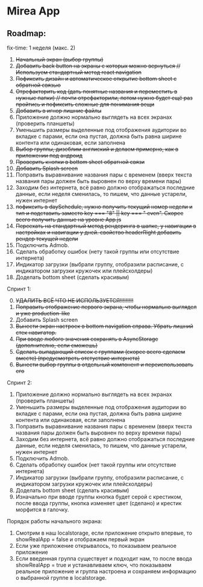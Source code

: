 # Mirea App

## Roadmap:

fix-time: 1 неделя (макс. 2)

1. ~~Начальный экран (выбор группы)~~
2. ~~Добавить back button на экраны с которых можно вернуться // Используем стандартный метод react navigation~~
3. ~~Пофиксить дизайн и автоматическое открытие bottom sheet с обратной связью~~
4. ~~Отрефакторить код (дать понятные названия и переместить в нужные папки) // почти отрефакторили, потом нужно будет
   ещё раз пройтись и пофиксить сложные для понимания вещи~~
5. ~~Добавить в игнор лишние файлы~~
6. Приложение должно нормально выглядеть на всех экранах (проверить планшеты)
7. Уменьшить размеры выделенные под отображения аудитории во вкладке с парами, если она пустая, должна быть равна ширине
   контента или одинаковая, если заполнена
8. ~~Выбор группы, дизеблим англиский и делаем примерно, как в приложении под андроид~~
9. ~~Проверить кнопки в bottom sheet обратной связи~~
10. ~~Добавить Splash screen~~
11. Поправить выравнивание названия пары с временем (вверх текста названия пары должен быть выровнен по верху времени
    пары)
12. Заходим без интернета, всё равно должно отображаться последние данные, если неделя сменилась, то пишем, что данные
    устарели, нужен интернет
13. ~~пофиксить в daySchedule, нужно получить текущий номер недели и тип и подставить заместо key === "8" || key === "
    even". Скорее всего получить данные на уровне App.js~~
14. ~~Переехать на стандартный метод рендеринга в шапке, у навигации в настройках и навигации у дней. свойство
    headerRight добавить рендер текущей недели~~
15. Подключить Admob.
16. Сделать обработку ошибок (нету такой группы или отсутствие интернета)
17. Индикатор загрузки (выбрали группу, отобразили расписание, с индикатором загрузки кружочек или плейсхолдеры)
18. Доделать bottom sheet (сделать красивым)

Спринт 1:

0. ~~УДАЛИТЬ ВСЁ ЧТО НЕ ИСПОЛЬЗУЕТСЯ!!!!!!!!!~~
1. ~~Поправить отображение первого экрана, чтобы нормально выглядел и уже production-like~~
2. Добавить Splash screen
3. ~~Вынести экран настроек в bottom navigation справа. Убрать лишний стек навигатор.~~
4. ~~При вводе любого значения сохранять в AsyncStorage (дополнително, если сможешь)~~
5. ~~Сделать выпадающий список с группами (скорее всего сделаем вместе) (предусмотреть отстуствие интернета)~~
6. ~~Вынести выбор группы в отдельный компонент и переиспользовать его~~

Спринт 2:

1. Приложение должно нормально выглядеть на всех экранах (проверить планшеты)
2. Уменьшить размеры выделенные под отображения аудитории во вкладке с парами, если она пустая, должна быть равна ширине
   контента или одинаковая, если заполнена
3. Поправить выравнивание названия пары с временем (вверх текста названия пары должен быть выровнен по верху времени
   пары)
4. Заходим без интернета, всё равно должно отображаться последние данные, если неделя сменилась, то пишем, что данные
   устарели, нужен интернет
5. Подключить Admob.
6. Сделать обработку ошибок (нет такой группы или отсутствие интернета)
7. Индикатор загрузки (выбрали группу, отобразили расписание, с индикатором загрузки кружочек или плейсхолдеры)
8. Доделать bottom sheet (сделать красивым)
9. Изначально при вводе группы кнопка будет серой с крестиком, после ввода группы, кнопка изменяет цвет (сделано) и крестик морфится в галочку.

Порядок работы начального экрана:

1. Смотрим в наш localstorage, если приложение открыто впервые, то showRealApp = false и отображаем первый экран
2. Если уже приложение открывалось, то показываем реальное приложение
3. Если введенная группа существует и подходит нам, то после ввода showRealApp = true и устанавливаем ключ, что
   показываем реальное приложение и группа настроена и сохраняем информацию о выбранной группе в localstorage.
